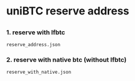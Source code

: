# uniBTC reserve address

##

### 1. reserve with lfbtc

    reserve_address.json

### 2. reserve with native btc (without lfbtc)

    reserve_with_native.json
